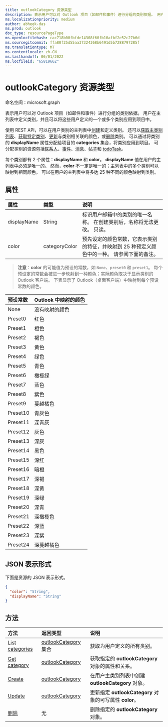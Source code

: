```yaml
---
title: outlookCategory 资源类型
description: 表示用户可以对 Outlook 项目（如邮件和事件）进行分组的类别依据。 用户在主列表中定义类别，并可以应用其中一个或多个用户定义的类别
ms.localizationpriority: medium
author: abheek-das
ms.prod: outlook
doc_type: resourcePageType
ms.openlocfilehash: cac718b00fbfde14308f60fb10afbf2e52c27b6d
ms.sourcegitcommit: ffa80f25d55aa37324368b6491d5b7288797285f
ms.translationtype: MT
ms.contentlocale: zh-CN
ms.lasthandoff: 06/01/2022
ms.locfileid: "65819662"
---
```

# <a name="outlookcategory-resource-type"></a>outlookCategory 资源类型

命名空间：microsoft.graph


表示用户可以对 Outlook 项目（如邮件和事件）进行分组的类别依据。 用户在主列表中定义类别，并且可以将这些用户定义的一个或多个类别应用到项目中。 

使用 REST API，可以在用户类别的主列表中[创建](../api/outlookuser-post-mastercategories.md)和定义类别。 还可以[获取主类别列表](../api/outlookuser-list-mastercategories.md)、[获取特定类别](../api/outlookcategory-get.md)、[更新](../api/outlookcategory-update.md)与类别相关联的颜色，或[删除](../api/outlookcategory-delete.md)类别。 可以通过将类别的 **displayName** 属性分配给项目的 **categories** 集合，将类别应用到项目。
可分配类别的资源包括[联系人](contact.md)、[事件](event.md)、[消息](message.md)、[帖子](post.md)和 [todoTask](todotask.md)。   

每个类别都有 2 个属性：**displayName** 和 **color**。 **displayName** 值在用户的主列表中必须是唯一的。 然而，**color** 不一定是唯一的；主列表中的多个类别可以映射到相同颜色。 可以在用户的主列表中将多达 25 种不同的颜色映射到类别。

## <a name="properties"></a>属性
| 属性     | 类型   |说明|
|:---------------|:--------|:----------|
|displayName|String|标识用户邮箱中的类别的唯一名称。 在创建类别后，名称将无法更改。 只读。|
|color|categoryColor|预先设定的颜色常数，它表示类别的特征，并映射到 25 种预定义颜色中的一种。 请参阅下面的备注。 |

> **注意**：**color** 的可能值为预设的常数，如 `None`、`preset0` 和 `preset1`。 每个预设定的常数会被进一步映射到一种颜色；实际颜色取决于显示类别的 Outlook 客户端。 下表显示了 Outlook（桌面客户端）中映射到每个预设常数的颜色。 

| 预设常数  | Outlook 中映射的颜色 |
|:---------------|:--------|
| None | 没有映射的颜色 |
| Preset0 | 红色 |
| Preset1 | 橙色 |
| Preset2 | 褐色 |
| Preset3 | 黄色 |
| Preset4 | 绿色 |
| Preset5 | 青色 |
| Preset6 | 橄榄绿 |
| Preset7 | 蓝色 |
| Preset8 | 紫色 |
| Preset9 | 蔓越橘色 |
| Preset10 | 青灰色 |
| Preset11 | 深青灰 |
| Preset12 | 灰色 |
| Preset13 | 深灰 |
| Preset14 | 黑色 |
| Preset15 | 深红 |
| Preset16 | 暗橙 |
| Preset17 | 深褐 |
| Preset18 | 深黄 |
| Preset19 | 深绿 |
| Preset20 | 深青 |
| Preset21 | 深橄榄色 |
| Preset22 | 深蓝 |
| Preset23 | 深紫 |
| Preset24 | 深蔓越橘色 |

## <a name="json-representation"></a>JSON 表示形式
下面是资源的 JSON 表示形式。

<!-- {
  "blockType": "resource",
  "optionalProperties": [

  ],
  "baseType": "microsoft.graph.entity",
  "@odata.type": "microsoft.graph.outlookCategory"
}-->

```json
{
  "color": "String",
  "displayName": "String"
}

```

## <a name="methods"></a>方法
| 方法           | 返回类型    |说明|
|:---------------|:--------|:----------|
|[List categories](../api/outlookuser-list-mastercategories.md) | [outlookCategory](../resources/outlookcategory.md) 集合 |获取为用户定义的所有类别。|
|[Get category](../api/outlookcategory-get.md) | [outlookCategory](../resources/outlookcategory.md) |获取指定的 **outlookCategory** 对象的属性和关系。|
|[Create](../api/outlookuser-post-mastercategories.md) | [outlookCategory](../resources/outlookcategory.md) |在用户主类别列表中创建 **outlookCategory** 对象。|
|[Update](../api/outlookcategory-update.md) | [outlookCategory](../resources/outlookcategory.md) |更新指定 **outlookCategory** 对象的可写属性 **color**。 |
|[删除](../api/outlookcategory-delete.md) | 无 |删除指定的 **outlookCategory** 对象。 |


<!-- uuid: 8fcb5dbc-d5aa-4681-8e31-b001d5168d79
2015-10-25 14:57:30 UTC -->
<!-- {
  "type": "#page.annotation",
  "description": "outlookCategory resource",
  "keywords": "",
  "section": "documentation",
  "suppressions": [
  ],
  "tocPath": ""
}-->
 

